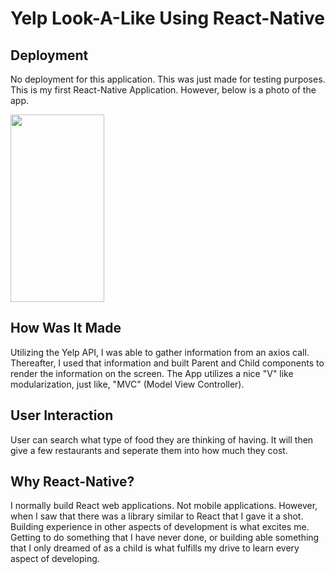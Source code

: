 # Yelp Look-A-Like Using React-Native

## Deployment
  No deployment for this application. This was just made for testing purposes. This is my first React-Native Application. However, below is a photo of the app.
  
<img height="300px" width="150px" src="https://user-images.githubusercontent.com/52672474/77812523-d080bc80-706f-11ea-969f-fcd6abc5edf3.jpg">

## How Was It Made
  Utilizing the Yelp API, I was able to gather information from an axios call. Thereafter, I used that information and built Parent and Child components to render the information on the screen. The App utilizes a nice "V" like modularization, just like, "MVC" (Model View Controller).
  
## User Interaction 
  User can search what type of food they are thinking of having. It will then give a few restaurants and seperate them into how much they cost.

## Why React-Native?
  I normally build React web applications. Not mobile applications. However, when I saw that there was a library similar to React that I gave it a shot. Building experience in other aspects of development is what excites me. Getting to do something that I have never done, or building able something that I only dreamed of as a child is what fulfills my drive to learn every aspect of developing.
